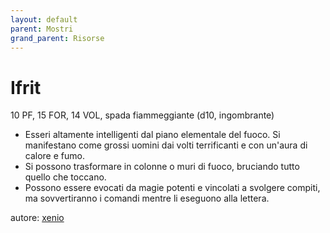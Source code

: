 ```yaml
---
layout: default
parent: Mostri
grand_parent: Risorse
---
```


# Ifrit
10 PF, 15 FOR, 14 VOL, spada fiammeggiante (d10, ingombrante)  
- Esseri altamente intelligenti dal piano elementale del fuoco. Si manifestano come grossi uomini dai volti terrificanti e con un'aura di calore e fumo.
- Si possono trasformare in colonne o muri di fuoco, bruciando tutto quello che toccano.
- Possono essere evocati da magie potenti e vincolati a svolgere compiti, ma sovvertiranno i comandi mentre li eseguono alla lettera.

autore: [xenio](https://xenioinabottle.blogspot.com)
